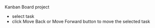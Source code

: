 Kanban Board project
- select task 
- click Move Back or Move Forward button to move the selected task